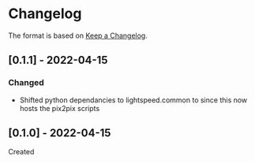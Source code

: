 # Changelog
The format is based on [Keep a Changelog](https://keepachangelog.com/en/1.0.0/).

## [0.1.1] - 2022-04-15
### Changed
- Shifted python dependancies to lightspeed.common to since this now hosts the pix2pix scripts

## [0.1.0] - 2022-04-15
Created

